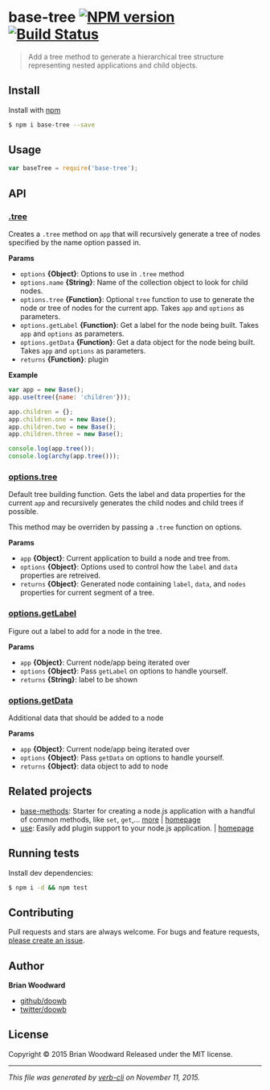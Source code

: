 # base-tree [![NPM version](https://badge.fury.io/js/base-tree.svg)](http://badge.fury.io/js/base-tree)  [![Build Status](https://travis-ci.org/doowb/base-tree.svg)](https://travis-ci.org/doowb/base-tree)

> Add a tree method to generate a hierarchical tree structure representing nested applications and child objects.

## Install

Install with [npm](https://www.npmjs.com/)

```sh
$ npm i base-tree --save
```

## Usage

```js
var baseTree = require('base-tree');
```

## API

### [.tree](index.js#L39)

Creates a `.tree` method on `app` that will recursively generate a tree of nodes specified by the name option passed in.

**Params**

* `options` **{Object}**: Options to use in `.tree` method
* `options.name` **{String}**: Name of the collection object to look for child nodes.
* `options.tree` **{Function}**: Optional `tree` function to use to generate the node or tree of nodes for the current app. Takes `app` and `options` as parameters.
* `options.getLabel` **{Function}**: Get a label for the node being built. Takes `app` and `options` as parameters.
* `options.getData` **{Function}**: Get a data object for the node being built. Takes `app` and `options` as parameters.
* `returns` **{Function}**: plugin

**Example**

```js
var app = new Base();
app.use(tree({name: 'children'}));

app.children = {};
app.children.one = new Base();
app.children.two = new Base();
app.children.three = new Base();

console.log(app.tree());
console.log(archy(app.tree()));
```

### [options.tree](index.js#L75)

Default tree building function. Gets the label and data properties for the current `app` and recursively generates the child nodes and child trees if possible.

This method may be overriden by passing a `.tree` function on options.

**Params**

* `app` **{Object}**: Current application to build a node and tree from.
* `options` **{Object}**: Options used to control how the `label` and `data` properties are retreived.
* `returns` **{Object}**: Generated node containing `label`, `data`, and `nodes` properties for current segment of a tree.

### [options.getLabel](index.js#L116)

Figure out a label to add for a node in the tree.

**Params**

* `app` **{Object}**: Current node/app being iterated over
* `options` **{Object}**: Pass `getLabel` on options to handle yourself.
* `returns` **{String}**: label to be shown

### [options.getData](index.js#L133)

Additional data that should be added to a node

**Params**

* `app` **{Object}**: Current node/app being iterated over
* `options` **{Object}**: Pass `getData` on options to handle yourself.
* `returns` **{Object}**: data object to add to node

## Related projects

* [base-methods](https://www.npmjs.com/package/base-methods): Starter for creating a node.js application with a handful of common methods, like `set`, `get`,… [more](https://www.npmjs.com/package/base-methods) | [homepage](https://github.com/jonschlinkert/base-methods)
* [use](https://www.npmjs.com/package/use): Easily add plugin support to your node.js application. | [homepage](https://github.com/jonschlinkert/use)

## Running tests

Install dev dependencies:

```sh
$ npm i -d && npm test
```

## Contributing

Pull requests and stars are always welcome. For bugs and feature requests, [please create an issue](https://github.com/doowb/base-tree/issues/new).

## Author

**Brian Woodward**

+ [github/doowb](https://github.com/doowb)
+ [twitter/doowb](http://twitter.com/doowb)

## License

Copyright © 2015 Brian Woodward
Released under the MIT license.

***

_This file was generated by [verb-cli](https://github.com/assemble/verb-cli) on November 11, 2015._